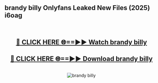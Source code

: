 <h2>brandy billy Onlyfans Leaked New Files (2025) i6oag</h2>
<br>
<div align="center">
<h2><a href="https://mediafiles.top/brandy_billy&ref=git" rel="nofollow">🔴 CLICK HERE 🌐==►► Watch brandy billy</a></h2>
<h2><a href="https://mediafiles.top/brandy_billy&ref=git" rel="nofollow">🔴 CLICK HERE 🌐==►► Download brandy billy</a></h2>
<br>
<a href="https://mediafiles.top/brandy_billy&ref=git" rel="nofollow" data-target="animated-image.originalLink"><img src="https://i.ibb.co.com/xMMVF88/686577567.gif" alt="brandy billy" style="max-width: 100%; display: inline-block;" data-target="animated-image.originalImage"></a>
</div>
<br>
<br>
